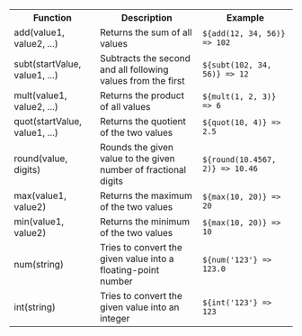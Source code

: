 <table>
<tr><th>Function</th><th>Description</th><th>Example</th></tr>

<tr><td>add(value1, value2, ...)</td><td>Returns the sum of all values</td><td><code>${add(12, 34, 56)} => 102</code></td></tr>
<tr><td>subt(startValue, value1, ...)</td><td>Subtracts the second and all following values from the first</td><td><code>${subt(102, 34, 56)} => 12</code></td></tr>
<tr><td>mult(value1, value2, ...)</td><td>Returns the product of all values</td><td><code>${mult(1, 2, 3)} => 6</code></td></tr>
<tr><td>quot(startValue, value1, ...)</td><td>Returns the quotient of the two values</td><td><code>${quot(10, 4)} => 2.5</code></td></tr>
<tr><td>round(value, digits)</td><td>Rounds the given value to the given number of fractional digits</td><td><code>${round(10.4567, 2)} => 10.46</code></td></tr>
<tr><td>max(value1, value2)</td><td>Returns the maximum of the two values</td><td><code>${max(10, 20)} => 20</code></td></tr>
<tr><td>min(value1, value2)</td><td>Returns the minimum of the two values</td><td><code>${max(10, 20)} => 10</code></td></tr>
<tr><td>num(string)</td><td>Tries to convert the given value into a floating-point number</td><td><code>${num('123'} => 123.0</code></td></tr>
<tr><td>int(string)</td><td>Tries to convert the given value into an integer</td><td><code>${int('123'} => 123</code></td></tr>

</table>
